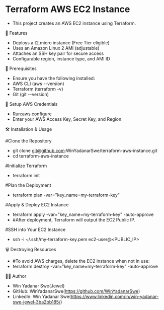 # Terraform AWS EC2 Instance
- This project creates an AWS EC2 instance using Terraform.

🚀 Features
- Deploys a t2.micro instance (Free Tier eligible)
- Uses an Amazon Linux 2 AMI (adjustable)
- Attaches an SSH key pair for secure access
- Configurable region, instance type, and AMI ID

📌 Prerequisites
- Ensure you have the following installed:
- AWS CLI (aws --version)
- Terraform (terraform -v)
- Git (git --version)

🔹 Setup AWS Credentials
- Run:aws configure
- Enter your AWS Access Key, Secret Key, and Region.

🛠️ Installation & Usage

#Clone the Repository
- git clone git@github.com:WinYadanarSwe/terraform-aws-instance.git
- cd terraform-aws-instance

#Initialize Terraform
- terraform init

#Plan the Deployment
- terraform plan -var="key_name=my-terraform-key"

#Apply & Deploy EC2 Instance
- terraform apply -var="key_name=my-terraform-key" -auto-approve
- #After deployment, Terraform will output the EC2 Public IP.

#SSH into Your EC2 Instance
- ssh -i ~/.ssh/my-terraform-key.pem ec2-user@<PUBLIC_IP>

🗑️ Destroying Resources
- #To avoid AWS charges, delete the EC2 instance when not in use:
- terraform destroy -var="key_name=my-terraform-key" -auto-approve

👨‍💻 Author
- Win Yadanar Swe(Jewel)  
- GitHub: WinYadanarSwe(https://github.com/WinYadanarSwe)
- LinkedIn: Win Yadanar Swe(https://www.linkedin.com/in/win-yadanar-swe-jewel-3ba2bb185/)
